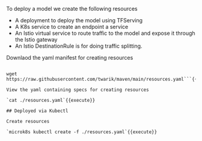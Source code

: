 To deploy a model we create the following resources
- A deployment to deploy the model using TFServing
- A K8s service to create an endpoint a service
- An Istio virtual service to route traffic to the model and expose it through the Istio gateway
- An Istio DestinationRule is for doing traffic splitting.

<!-- `git clone https://github.com/twarik/katacoda-scenarios.git`{{execute}}

`cat ./katacoda-scenarios/resources.yaml`{{execute}}

## Deployed via Kubectl

Create resources

`microk8s kubectl create -f ./katacoda-scenarios/resources.yaml`{{execute}} -->

Downlaod the yaml manifest for creating resources

```apt install wget

wget https://raw.githubusercontent.com/twarik/maven/main/resources.yaml```{{execute}}

View the yaml containing specs for creating resources

`cat ./resources.yaml`{{execute}}

## Deployed via Kubectl

Create resources

`microk8s kubectl create -f ./resources.yaml`{{execute}}
